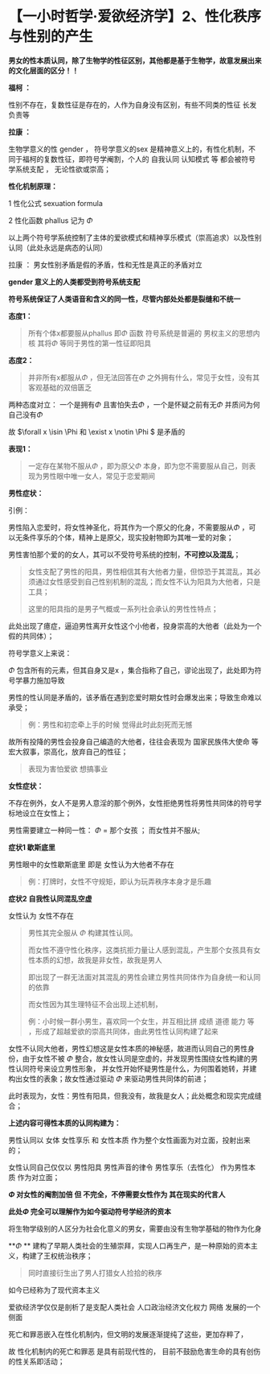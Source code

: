 # 【一小时哲学·爱欲经济学】2、性化秩序与性别的产生

 

**男女的性本质认同，除了生物学的性征区别，其他都是基于生物学，故意发展出来的文化层面的区分！！**



**福柯 ：** 

性别不存在，复数性征是存在的，人作为自身没有区别，有些不同类的性征 长发 负责等

**拉康 ：**

 生物学意义的性 gender ， 符号学意义的sex 是精神意义上的，有性化机制，不同于福柯的复数性征，即符号学阉割，个人的 自我认同 认知模式 等 都会被符号学系统支配 ， 无论性欲或崇高；



**性化机制原理：**  

1 性化公式 sexuation formula

2 性化函数 phallus  记为   $\Phi$ 

以上两个符号学系统控制了主体的爱欲模式和精神享乐模式（崇高追求）以及性别认同（此处永远是病态的认同）



拉康 ： 男女性别矛盾是假的矛盾，性和无性是真正的矛盾对立



**gender  意义上的人类都受到符号系统支配**  

**符号系统保证了人类语音和含义的同一性，尽管内部处处都是裂缝和不统一** 

**态度1：**

> 所有个体x都要服从phallus 即$\Phi$ 函数 符号系统是普遍的  男权主义的思想内核  其将$\Phi$ 等同于男性的第一性征即阳具

**态度2：**

> 并非所有x都服从$\Phi$ ，但无法回答在$\Phi$ 之外拥有什么，常见于女性，没有其客观基础的双倍匮乏

两种态度对立： 一个是拥有$\Phi$ 且害怕失去$\Phi$ ，一个是怀疑之前有无$\Phi$ 并质问为何自己没有$\Phi$ 

故 $\forall x \isin \Phi 和  \exist x \notin \Phi $ 是矛盾的



**表现1：** 

> 一定存在某物不服从$\Phi$ ，即为原父$\Phi$ 本身，即为您不需要服从自己，则表现为男性眼中唯一女人，常见于恋爱期间 

**男性症状：**

引例：

男性陷入恋爱时，将女性神圣化，将其作为一个原父的化身，不需要服从$\Phi$ ，可以无条件享乐的个体，精神上是原父，现实投射物即为其唯一爱的对象； 

男性害怕那个爱的的女人，其可以不受符号系统的控制，**不可控以及混乱**； 

> 女性支配了男性的阳具，男性相信其有大他者力量，但惊恐于其混乱，其必须通过女性感受到自己性别机制的混乱；而女性不认为阳具为大他者，只是工具；
>
> 这里的阳具指的是男子气概或一系列社会承认的男性性特点；

此处出现了癔症，逼迫男性离开女性这个小他者，投身崇高的大他者（此处为一个假的共同体）；

符号学意义上来说：

$\Phi$ 包含所有的元素，但其自身又是x ，集合指称了自己，谬论出现了，此处即为符号学暴力施加导致

男性的性认同是矛盾的，该矛盾在遇到恋爱时期女性时会爆发出来；导致生命难以承受；

> 例：男性和初恋牵上手的时候 觉得此时此刻死而无憾  

故所有投降的男性会投身自己编造的大他者，往往会表现为 国家民族伟大使命 等宏大叙事，崇高化，放弃自己的性征；

> 表现为害怕爱欲 想搞事业



**女性症状：**

不存在例外，女人不是男人意淫的那个例外，女性拒绝男性将男性共同体的符号学标地设立在女性上；

男性需要建立一种同一性：  $\Phi$  =  那个女孩  ； 而女性并不服从;

 

**症状1 歇斯底里**

男性眼中的女性歇斯底里  即是 女性认为大他者不存在

> 例：打牌时，女性不守规矩，即认为玩弄秩序本身才是乐趣

**症状2 自我性认同混乱空虚**

女性认为 女性不存在

> 男性其完全服从  $\Phi$  构建其性认同。 
>
> 而女性不遵守性化秩序，这类抗拒力量让人感到混乱，产生那个女孩具有女性本质的幻想，故我是非女性，故我是男人
>
> 即出现了一群无法面对其混乱的男性会建立男性共同体作为自身统一和认同的依靠
>
> 而女性因为其生理特征不会出现上述机制，
>
> 例：小时候一群小男生，喜欢同一个女生，并互相比拼 成绩 道德 能力 等 ，形成了超越爱欲的崇高共同体，由此男性性认同构建了起来

女性不认同大他者，男性幻想这是女性本质的神秘感，故进而认同自己的男性身份，由于女性不被  $\Phi$  整合，故女性认同是空虚的，并发现男性围绕女性构建的男性认同符号来设立男性形象，  并女性开始怀疑男性是什么，为何围着她转，并建构出女性的表象；故女性通过驱动  $\Phi$  来驱动男性共同体的前进；

此时表现为，女性：男性有阳具，但我没有，故我是女人；此处概念和现实完成缝合； 

**上述内容可得性本质的认同构建为：**

男性认同以 女体 女性享乐 和 女性本质 作为整个女性画面为对立面，投射出来的；

女性认同自己仅仅以 男性阳具 男性声音的律令 男性享乐（去性化） 作为男性本质 作为对立面；

 **$\Phi$  对女性的阉割加倍 但 不完全，不停需要女性作为 其在现实的代言人** 

**此处$\Phi$ 完全可以理解作为如今驱动符号学经济的资本**

将生物学级别的人区分为社会化意义的男女，需要由没有生物学基础的物作为化身



 **$\Phi$ **  建构了早期人类社会的生殖崇拜，实现人口再生产，是一种原始的资本主义，构建了王权统治秩序；

> 同时直接衍生出了男人打猎女人捡拾的秩序

如今已经称为了现代资本主义



爱欲经济学仅仅是剖析了是支配人类社会 人口政治经济文化权力 网络 发展的一个侧面

死亡和罪恶嵌入在性化机制内，但文明的发展逐渐提纯了这些，更加存粹了，

故 性化机制内的死亡和罪恶 是具有前现代性的， 目前不鼓励危害生命的具有创伤的性关系即活动；

















